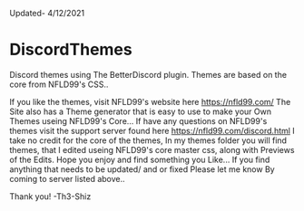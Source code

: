 Updated- 4/12/2021

# DiscordThemes
Discord themes using The BetterDiscord plugin. Themes are based on the core from NFLD99's CSS..

If you like the themes, visit NFLD99's website here https://nfld99.com/ The Site also has a Theme generator that is easy to use to make your Own Themes useing NFLD99's Core... If have any questions on NFLD99's themes visit the support server found here https://nfld99.com/discord.html
 I take no credit for the core of the themes, In my themes folder you will find themes, that I edited useing NFLD99's core master css, along with Previews of the Edits. Hope you enjoy and find something you Like... If you find anything that needs to be updated/ and or fixed Please let me know By coming to server listed above..

 Thank you!
   -Th3-Shiz


